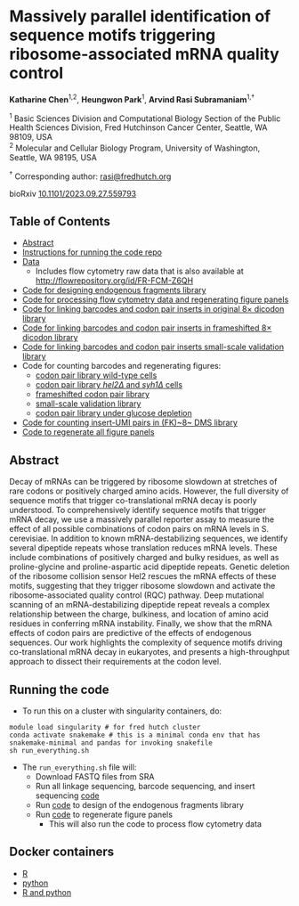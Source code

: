 
# Massively parallel identification of sequence motifs triggering ribosome-associated mRNA quality control

**Katharine Chen**<sup>1,2</sup>, **Heungwon Park**<sup>1</sup>, **Arvind Rasi Subramaniam**<sup>1,†</sup>

<sup>1</sup> Basic Sciences Division and Computational Biology Section of the Public
Health Sciences Division, Fred Hutchinson Cancer Center, Seattle, WA
98109, USA <br/>
<sup>2</sup> Molecular and Cellular Biology Program, University of Washington,
Seattle, WA 98195, USA <br/>

<sup>†</sup> Corresponding author: <rasi@fredhutch.org>

bioRxiv [10.1101/2023.09.27.559793](https://www.biorxiv.org/content/10.1101/2023.09.27.559793v1)

## Table of Contents
- [Abstract](#abstract)
- [Instructions for running the code repo](#running-the-code)
- [Data](data/)
  - Includes flow cytometry raw data that is also available at http://flowrepository.org/id/FR-FCM-Z6QH
- [Code for designing endogenous fragments library](analysis/library_design/endogenous_fragments/)
- [Code for processing flow cytometry data and regenerating figure panels](analysis/flow_cytometry/wt_hel2_8xdicodon/scripts)
- [Code for linking barcodes and codon pair inserts in original 8× dicodon library](analysis/barcodeseq/8xdicodon_linkage/scripts/)
- [Code for linking barcodes and codon pair inserts in frameshifted 8× dicodon library](analysis/barcodeseq/frameshifted_8xdicodon_linkage/)
- [Code for linking barcodes and codon pair inserts small-scale validation library](analysis/barcodeseq/mini_8xdicodon_linkage/scripts/)
- Code for counting barcodes and regenerating figures:
  - [codon pair library wild-type cells](analysis/barcodeseq/wt_mrna_grna/scripts/)
  - [codon pair library *hel2Δ* and *syh1Δ* cells](analysis/barcodeseq/hel2_syh1_mrna_grna/scripts/)
  - [frameshifted codon pair library](analysis/barcodeseq/wt_frameshifted_mrna_grna/scripts/)
  - [small-scale validation library](analysis/barcodeseq/wt_hel2_mini_pool/scripts/)
  - [codon pair library under glucose depletion](analysis/barcodeseq/wt_hel2_no_glucose_mrna_grna/scripts/)
- [Code for counting insert-UMI pairs in (FK)~8~ DMS library](analysis/barcodeseq/wt_hel2_fk8_dms/scripts/)
- [Code to regenerate all figure panels](analysis/run_all_ipynb_scripts.smk)

## Abstract

Decay of mRNAs can be triggered by ribosome slowdown at stretches of rare codons or positively charged amino acids.
However, the full diversity of sequence motifs that trigger co-translational mRNA decay is poorly understood.
To comprehensively identify sequence motifs that trigger mRNA decay, we use a massively parallel reporter assay to measure the effect of all possible combinations of codon pairs on mRNA levels in S. cerevisiae.
In addition to known mRNA-destabilizing sequences, we identify several dipeptide repeats whose translation reduces mRNA levels. 
These include combinations of positively charged and bulky residues, as well as proline-glycine and proline-aspartic acid dipeptide repeats.
Genetic deletion of the ribosome collision sensor Hel2 rescues the mRNA effects of these motifs, suggesting that they trigger ribosome slowdown and activate the ribosome-associated quality control (RQC) pathway.
Deep mutational scanning of an mRNA-destabilizing dipeptide repeat reveals a complex relationship between the charge, bulkiness, and location of amino acid residues in conferring mRNA instability.
Finally, we show that the mRNA effects of codon pairs are predictive of the effects of endogenous sequences.
Our work highlights the complexity of sequence motifs driving co-translational mRNA decay in eukaryotes, and presents a high-throughput approach to dissect their requirements at the codon level.

## Running the code
- To run this on a cluster with singularity containers, do:
```
module load singularity # for fred hutch cluster
conda activate snakemake # this is a minimal conda env that has snakemake-minimal and pandas for invoking snakefile
sh run_everything.sh
```

- The ```run_everything.sh``` file will:
  - Download FASTQ files from SRA
  - Run all linkage sequencing, barcode sequencing, and insert sequencing [code](analysis/barcodeseq)
  - Run [code](analysis/library_design/endogenous_fragments/scripts/run_analysis.smk) to design of the endogenous fragments library
  - Run [code](analysis/run_all_ipynb_scripts.smk) to regenerate figure panels
    - This will also run the code to process flow cytometry data

## Docker containers
- [R](https://github.com/rasilab/r/pkgs/container/r)
- [python](https://github.com/rasilab/python/pkgs/container/python)
- [R and python](https://github.com/rasilab/r_python/pkgs/container/r_python)

